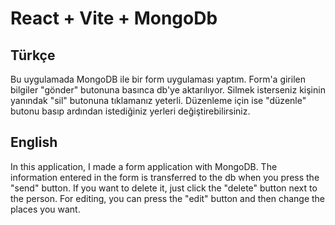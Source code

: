 # React + Vite + MongoDb

Türkçe
----------
Bu uygulamada MongoDB ile bir form uygulaması yaptım. Form'a girilen bilgiler "gönder" butonuna basınca db'ye aktarılıyor. Silmek isterseniz kişinin yanındak "sil" butonuna tıklamanız yeterli. Düzenleme için ise "düzenle" butonu basıp ardından istediğiniz yerleri değiştirebilirsiniz.

English
----------
In this application, I made a form application with MongoDB. The information entered in the form is transferred to the db when you press the "send" button. If you want to delete it, just click the "delete" button next to the person. For editing, you can press the "edit" button and then change the places you want.
